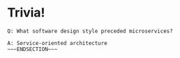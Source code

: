 <!SLIDE center noprint subsection>
# Trivia!

~~~SECTION:notes~~~
Q: What software design style preceded microservices?

A: Service-oriented architecture
~~~ENDSECTION~~~
